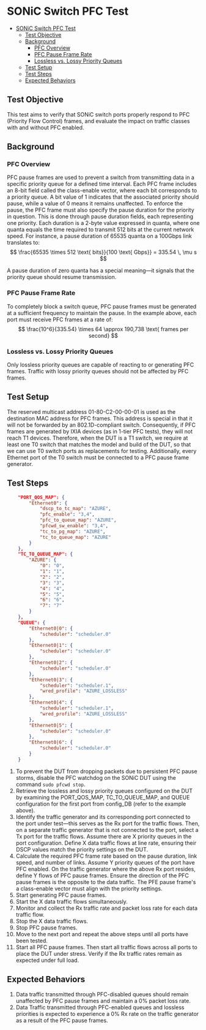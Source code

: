 # SONiC Switch PFC Test

- [SONiC Switch PFC Test](#sonic-switch-pfc-test)
  - [Test Objective](#test-objective)
  - [Background](#background)
    - [PFC Overview](#pfc-overview)
    - [PFC Pause Frame Rate](#pfc-pause-frame-rate)
    - [Lossless vs. Lossy Priority Queues](#lossless-vs-lossy-priority-queues)
  - [Test Setup](#test-setup)
  - [Test Steps](#test-steps)
  - [Expected Behaviors](#expected-behaviors)

## Test Objective

This test aims to verify that SONiC switch ports properly respond to PFC (Priority Flow Control) frames, and evaluate the impact on traffic classes with and without PFC enabled.

## Background

### PFC Overview

PFC pause frames are used to prevent a switch from transmitting data in a specific priority queue for a defined time interval. Each PFC frame includes an 8-bit field called the class-enable vector, where each bit corresponds to a priority queue. A bit value of 1 indicates that the associated priority should pause, while a value of 0 means it remains unaffected. To enforce the pause, the PFC frame must also specify the pause duration for the priority in question. This is done through pause duration fields, each representing one priority. Each duration is a 2-byte value expressed in quanta, where one quanta equals the time required to transmit 512 bits at the current network speed. For instance, a pause duration of 65535 quanta on a 100Gbps link translates to:
$$
\frac{65535 \times 512 \text{ bits}}{100 \text{ Gbps}} = 335.54 \, \mu s
$$

A pause duration of zero quanta has a special meaning—it signals that the priority queue should resume transmission.

### PFC Pause Frame Rate

To completely block a switch queue, PFC pause frames must be generated at a sufficient frequency to maintain the pause. In the example above, each port must receive PFC frames at a rate of:
$$
\frac{10^6}{335.54} \times 64 \approx 190,738 \text{ frames per second}
$$

### Lossless vs. Lossy Priority Queues

Only lossless priority queues are capable of reacting to or generating PFC frames. Traffic with lossy priority queues should not be affected by PFC frames.

## Test Setup

The reserved multicast address 01-80-C2-00-00-01 is used as the destination MAC address for PFC frames. This address is special in that it will not be forwarded by an 802.1D-compliant switch. Consequently, if PFC frames are generated by IXIA devices (as in 1-tier PFC tests), they will not reach T1 devices. Therefore, when the DUT is a T1 switch, we require at least one T0 switch that matches the model and build of the DUT, so that we can use T0 switch ports as replacements for testing. Additionally, every Ethernet port of the T0 switch must be connected to a PFC pause frame generator.

## Test Steps

```json
    "PORT_QOS_MAP": {
        "Ethernet0": {
            "dscp_to_tc_map": "AZURE",
            "pfc_enable": "3,4",
            "pfc_to_queue_map": "AZURE",
            "pfcwd_sw_enable": "3,4",
            "tc_to_pg_map": "AZURE",
            "tc_to_queue_map": "AZURE"
        }
    },
    "TC_TO_QUEUE_MAP": {
        "AZURE": {
            "0": "0",
            "1": "1",
            "2": "2",
            "3": "3",
            "4": "4",
            "5": "5",
            "6": "6",
            "7": "7"
        }
    },
    "QUEUE": {
        "Ethernet0|0": {
            "scheduler": "scheduler.0"
        },
        "Ethernet0|1": {
            "scheduler": "scheduler.0"
        },
        "Ethernet0|2": {
            "scheduler": "scheduler.0"
        },
        "Ethernet0|3": {
            "scheduler": "scheduler.1",
            "wred_profile": "AZURE_LOSSLESS"
        },
        "Ethernet0|4": {
            "scheduler": "scheduler.1",
            "wred_profile": "AZURE_LOSSLESS"
        },
        "Ethernet0|5": {
            "scheduler": "scheduler.0"
        },
        "Ethernet0|6": {
            "scheduler": "scheduler.0"
        }
    }
```

1. To prevent the DUT from dropping packets due to persistent PFC pause storms, disable the PFC watchdog on the SONiC DUT using the command `sudo pfcwd stop`.
2. Retrieve the lossless and lossy priority queues configured on the DUT by examining the PORT_QOS_MAP, TC_TO_QUEUE_MAP, and QUEUE configuration for the first port from config_DB (refer to the example above).
3. Identify the traffic generator and its corresponding port connected to the port under test—this serves as the Rx port for the traffic flows. Then, on a separate traffic generator that is not connected to the port, select a Tx port for the traffic flows. Assume there are X priority queues in the port configuration. Define X data traffic flows at line rate, ensuring their DSCP values match the priority settings on the DUT.
4. Calculate the required PFC frame rate based on the pause duration, link speed, and number of links. Assume Y priority queues of the port have PFC enabled. On the traffic generator where the above Rx port resides, define Y flows of PFC pause frames. Ensure the direction of the PFC pause frames is the opposite to the data traffic. The PFE pause frame's a class-enable vector must align with the priority settings.
5. Start generating PFC pause frames.
6. Start the X data traffic flows simultaneously.
7. Monitor and collect the Rx traffic rate and packet loss rate for each data traffic flow.
8. Stop the X data traffic flows.
9. Stop PFC pause frames.
10. Move to the next port and repeat the above steps until all ports have been tested.
11. Start all PFC pause frames. Then start all traffic flows across all ports to place the DUT under stress. Verify if the Rx traffic rates remain as expected under full load.

## Expected Behaviors

1. Data traffic transmitted through PFC-disabled queues should remain unaffected by PFC pause frames and maintain a 0% packet loss rate.
2. Data Traffic transmitted through PFC-enabled queues and lossless priorities is expected to experience a 0% Rx rate on the traffic generator as a result of the PFC pause frames.
